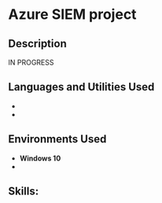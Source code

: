 <h1>Azure SIEM project </h1>

<h2>Description</h2>
IN PROGRESS
<br />


<h2>Languages and Utilities Used</h2>

- <b></b> 
- <b></b>

<h2>Environments Used</h2>

- <b>Windows 10</b>
- <b></b>

<h2>Skills:</h2>     
